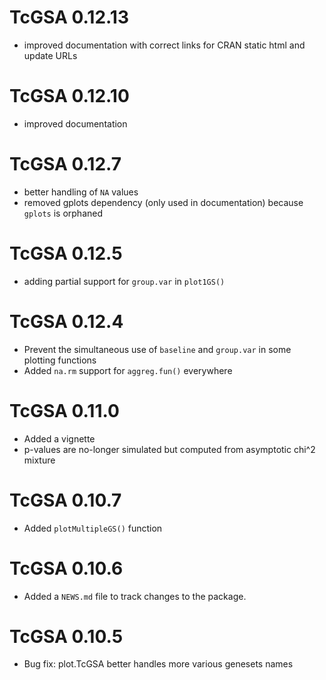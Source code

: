 # TcGSA 0.12.13
* improved documentation with correct links for CRAN static html and update URLs

# TcGSA 0.12.10
* improved documentation

# TcGSA 0.12.7
* better handling of `NA` values
* removed gplots dependency (only used in documentation) because `gplots` is orphaned

# TcGSA 0.12.5
* adding partial support for `group.var` in `plot1GS()`

# TcGSA 0.12.4
* Prevent the simultaneous use of `baseline` and `group.var` in some plotting functions 
* Added `na.rm` support for `aggreg.fun()` everywhere

# TcGSA 0.11.0
* Added a vignette
* p-values are no-longer simulated but computed from asymptotic chi^2 mixture

# TcGSA 0.10.7
* Added `plotMultipleGS()` function

# TcGSA 0.10.6
* Added a `NEWS.md` file to track changes to the package.

# TcGSA 0.10.5
* Bug fix: plot.TcGSA better handles more various genesets names